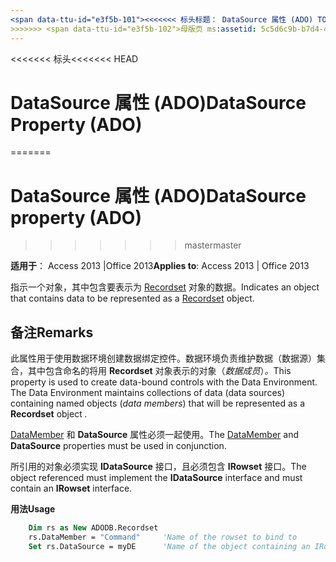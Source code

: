 ```yaml
---
<span data-ttu-id="e3f5b-101"><<<<<<< 标头标题： DataSource 属性 (ADO) TOCTitle: DataSource 属性 (ADO) === 标题： DataSource 属性 (ADO) TOCTitle: DataSource 属性 (ADO)</span><span class="sxs-lookup"><span data-stu-id="e3f5b-101"><<<<<<< HEAD title: DataSource Property (ADO) TOCTitle: DataSource Property (ADO) ======= title: DataSource property (ADO) TOCTitle: DataSource property (ADO)</span></span>
>>>>>>> <span data-ttu-id="e3f5b-102">母版页 ms:assetid: 5c5d6c9b-b7d4-45a5-0f6a-a5580a74361e ms:mtpsurl: https://msdn.microsoft.com/library/JJ249325(v=office.15) ms:contentKeyID: 48545087 ms.date: 09/18/2015 mtps_version: office.15.aspx</span><span class="sxs-lookup"><span data-stu-id="e3f5b-102">master ms:assetid: 5c5d6c9b-b7d4-45a5-0f6a-a5580a74361e ms:mtpsurl: https://msdn.microsoft.com/library/JJ249325(v=office.15) ms:contentKeyID: 48545087 ms.date: 09/18/2015 mtps_version: v=office.15</span></span>
---
```


<span data-ttu-id="e3f5b-103"><<<<<<< 标头</span><span class="sxs-lookup"><span data-stu-id="e3f5b-103"><<<<<<< HEAD</span></span>
# <a name="datasource-property-ado"></a><span data-ttu-id="e3f5b-104">DataSource 属性 (ADO)</span><span class="sxs-lookup"><span data-stu-id="e3f5b-104">DataSource Property (ADO)</span></span>
=======
# <a name="datasource-property-ado"></a><span data-ttu-id="e3f5b-105">DataSource 属性 (ADO)</span><span class="sxs-lookup"><span data-stu-id="e3f5b-105">DataSource property (ADO)</span></span>
>>>>>>> <span data-ttu-id="e3f5b-106">master</span><span class="sxs-lookup"><span data-stu-id="e3f5b-106">master</span></span>


<span data-ttu-id="e3f5b-107">**适用于**： Access 2013 |Office 2013</span><span class="sxs-lookup"><span data-stu-id="e3f5b-107">**Applies to**: Access 2013 | Office 2013</span></span>

<span data-ttu-id="e3f5b-108">指示一个对象，其中包含要表示为 [Recordset](recordset-object-ado.md) 对象的数据。</span><span class="sxs-lookup"><span data-stu-id="e3f5b-108">Indicates an object that contains data to be represented as a [Recordset](recordset-object-ado.md) object.</span></span>

## <a name="remarks"></a><span data-ttu-id="e3f5b-109">备注</span><span class="sxs-lookup"><span data-stu-id="e3f5b-109">Remarks</span></span>

<span data-ttu-id="e3f5b-p101">此属性用于使用数据环境创建数据绑定控件。数据环境负责维护数据（数据源）集合，其中包含命名的将用 **Recordset** 对象表示的对象（*数据成员*）*。*</span><span class="sxs-lookup"><span data-stu-id="e3f5b-p101">This property is used to create data-bound controls with the Data Environment. The Data Environment maintains collections of data (data sources) containing named objects (*data members*) that will be represented as a **Recordset** object *.*</span></span>

<span data-ttu-id="e3f5b-112">[DataMember](datamember-property-ado.md) 和 **DataSource** 属性必须一起使用。</span><span class="sxs-lookup"><span data-stu-id="e3f5b-112">The [DataMember](datamember-property-ado.md) and **DataSource** properties must be used in conjunction.</span></span>

<span data-ttu-id="e3f5b-113">所引用的对象必须实现 **IDataSource** 接口，且必须包含 **IRowset** 接口。</span><span class="sxs-lookup"><span data-stu-id="e3f5b-113">The object referenced must implement the **IDataSource** interface and must contain an **IRowset** interface.</span></span>

<span data-ttu-id="e3f5b-114">**用法**</span><span class="sxs-lookup"><span data-stu-id="e3f5b-114">**Usage**</span></span>

```vb
    Dim rs as New ADODB.Recordset
    rs.DataMember = "Command"     'Name of the rowset to bind to
    Set rs.DataSource = myDE      'Name of the object containing an IRowset
```
